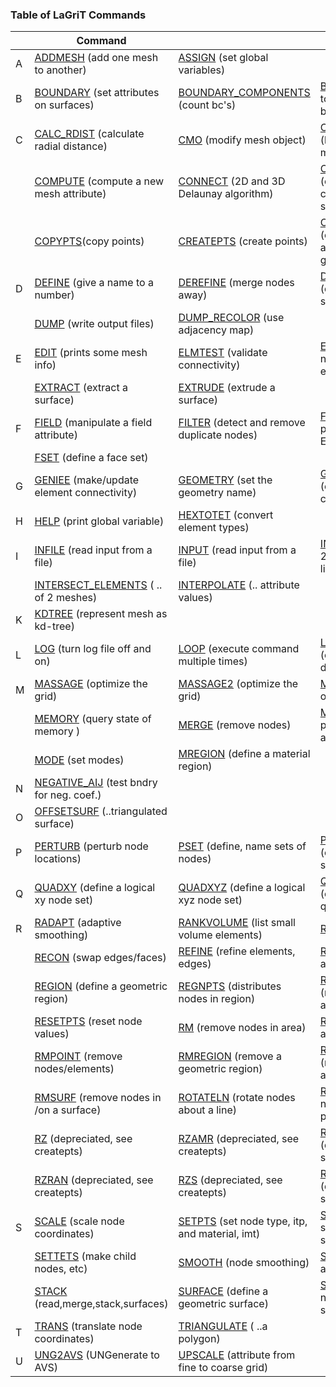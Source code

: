 ### Table of LaGriT Commands

|  | Command | | |
| --- | ------------- | ------------- | --- |
| A | [ADDMESH](docs/commands/ADDMESH.md) (add one mesh to another) | [ASSIGN](docs/commands/ASSIGN.md) (set global variables) | | 
| B| [BOUNDARY](docs/commands/BOUNDAR1.md) (set attributes on surfaces) | [BOUNDARY_COMPONENTS](docs/commands/BOUNDARY_C.md) (count bc's) | [BUBBLE](docs/commands/bubble.md) (extrude to 3d and extract bndry) 
| C | [CALC_RDIST](docs/commands/calc_rdist.md) (calculate radial distance) | [CMO](docs/commands/CMO2.md) (modify mesh object) | [COLORMAP](docs/commands/COLORMAP.md) (build adjacency map) 
| | [COMPUTE](docs/commands/COMPUTE.md) (compute a new mesh attribute) | [CONNECT](docs/commands/CONNECT1.md) (2D and 3D Delaunay algorithm) | [COORDSYS](docs/commands/COORDSY.md) (change coordinate system) 
| | [COPYPTS](docs/commands/COPYPTS.md)(copy points) | [CREATEPTS](docs/commands/createpts.md) (create points) | [CREATE_GRAPH](docs/commands/create_graph.md) (create adjacency graph) 
| D| [DEFINE](docs/commands/DEFINE.md) (give a name to a number) | [DEREFINE](docs/commands/DEREFINE.md) (merge nodes away) | [DOPING](docs/commands/DOPING1.md) (depreciated, see interpolate) 
| | [DUMP](docs/commands/DUMP2.md) (write output files) | [DUMP_RECOLOR](docs/commands/DUMP_RECOLOR.md) (use adjacency map) 
| E | [EDIT](docs/commands/EDIT2.md) (prints some mesh info) | [ELMTEST](docs/commands/elmtest.md) (validate connectivity) | [ELTSET](docs/commands/ELTSET2.md) (select, name a set of elements) 
| | [EXTRACT](docs/commands/EXTRACT1.md) (extract a surface) | [EXTRUDE](docs/commands/extrude.md) (extrude a surface) 
| F| [FIELD](docs/commands/FIELD.md) (manipulate a field attribute) | [FILTER](docs/commands/FILTER.md) (detect and remove duplicate nodes) | [FINISH](docs/commands/FINISH.md) (end processing, EXIT) 
| | [FSET](docs/commands/FSET.md) (define a face set) 
| G | [GENIEE](docs/commands/GENIEE.md) (make/update element connectivity) | [GEOMETRY](docs/commands/geometry.md) (set the geometry name) | [GRID2GRID](docs/commands/GRID2GRID.md) (element type covnversion) 
| H| [HELP](docs/commands/HELP.md) (print global variable) | [HEXTOTET](docs/commands/HEXTOTE.md) (convert element types) 
| I | [INFILE](docs/commands/INPUT.md) (read input from a file) | [INPUT](docs/commands/INPUT.md) (read input from a file) | [INTERSECT](docs/commands/INTERSECT.md) (..2 2d meshes to get line) 
| | [INTERSECT_ELEMENTS](docs/commands/intersectelements.md) ( .. of 2 meshes) | [INTERPOLATE](docs/commands/main_interpolate.md) (.. attribute values) 
| K| [KDTREE](docs/commands/kdtree.md) (represent mesh as kd-tree) 
| L | [LOG](docs/commands/LOG.md) (turn log file off and on) | [LOOP](docs/commands/loop.md) (execute command multiple times) | [LOWER_D](docs/commands/lower_d.md) (create lower dimen. structs.) 
| M| [MASSAGE](docs/commands/MASSAGE.md) (optimize the grid) | [MASSAGE2](docs/commands/MASSAGE2.md) (optimize the grid) | [MATH](docs/commands/MATH.md) (do math on attributes) 
| | [MEMORY](docs/commands/memory.md) (query state of memory ) | [MERGE](docs/commands/MERGE.md) (remove nodes) | [METIS](docs/commands/metis.md) (graph partition algorithms) 
| | [MODE](docs/commands/MODE.md) (set modes) | [MREGION](docs/commands/MREGION.md) (define a material region) 
| N | [NEGATIVE_AIJ](docs/commands/NEGATIVE.md) (test bndry for neg. coef.) 
| O| [OFFSETSURF](docs/commands/OFFSETSURF.md) (..triangulated surface) 
| P | [PERTURB](docs/commands/PERTURB.md) (perturb node locations) | [PSET](docs/commands/PSET.md) (define, name sets of nodes) | [PSTATUS](docs/commands/PSTATUS.md) (operate on point set) 
| Q| [QUADXY](docs/commands/QUADXY.md) (define a logical xy node set) | [QUADXYZ](docs/commands/QUADXYZ1.md) (define a logical xyz node set) | [QUALITY](docs/commands/QUALITY.md) (evaluate mesh quality) 
| R | [RADAPT](docs/commands/RADAPT.md) (adaptive smoothing) | [RANKVOLUME](docs/commands/rankvolume.md) (list small volume elements) | [READ](docs/commands/READ.md) (read data) 
| | [RECON](docs/commands/RECON.md) (swap edges/faces) | [REFINE](docs/commands/REFINE.md) (refine elements, edges) | [REFINE2D](docs/commands/refine2d.md) (refine a triangle) 
| | [REGION](docs/commands/REGION.md) (define a geometric region) | [REGNPTS](docs/commands/REGNPTS.md) (distributes nodes in region) | [REORDER](docs/commands/REORDER.md) (reorder nodes in a mesh) 
| | [RESETPTS](docs/commands/RESETPT.md) (reset node values) | [RM](docs/commands/RM.md) (remove nodes in area) | [RMMAT](docs/commands/RMMAT.md) (remove a material) 
| | [RMPOINT](docs/commands/RMPOINT.md) (remove nodes/elements) | [RMREGION](docs/commands/RMREGION.md) (remove a geometric region) | [RMSPHERE](docs/commands/RMSPHERE.md) (remove nodes in a sphere) 
| | [RMSURF](docs/commands/RMSURF.md) (remove nodes in /on a surface) | [ROTATELN](docs/commands/ROTATELN.md) (rotate nodes about a line) | [ROTATEPT](docs/commands/ROTATEPT.md)(rotate nodes about a point) 
| | [RZ](docs/commands/RZ.md) (depreciated, see createpts) | [RZAMR](docs/commands/RZAMR.md) (depreciated, see createpts) | [RZBRICK](docs/commands/RZBRICK.md) (depreciated, see createpts) 
| | [RZRAN](docs/commands/RZRAN.md) (depreciated, see createpts) | [RZS](docs/commands/RZS.md) (depreciated, see createpts) | [RZV](docs/commands/RZV_LG.md) (depreciated, see createpts) 
| S| [SCALE](docs/commands/SCALE.md) (scale node coordinates) | [SETPTS](docs/commands/SETPTS.md) (set node type, itp, and material, imt) | [SETSIZE](docs/commands/SETSIZE.md) (calc size of space, set epsilon) 
| | [SETTETS](docs/commands/SETTETS.md) (make child nodes, etc) | [SMOOTH](docs/commands/SMOOTH.md) (node smoothing) | [SORT](docs/commands/SORT.md) (sort an attribute) 
| | [STACK](docs/commands/STACK.md) (read,merge,stack,surfaces) | [SURFACE](docs/commands/SURFACE.md) (define a geometric surface) | [SURFPTS](docs/commands/SURFPTS.md) (make nodes on a surface) 
| T | [TRANS](docs/commands/TRANS.md) (translate node coordinates) | [TRIANGULATE](docs/commands/TRIAGN.md) ( ..a polygon) 
| U| [UNG2AVS](docs/commands/UNG2AVS.md) (UNGenerate to AVS) | [UPSCALE](docs/commands/UPSCALE.md) (attribute from fine to coarse grid) 
